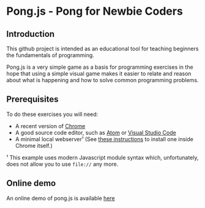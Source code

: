 
# Pong.js - Pong for Newbie Coders

## Introduction

This github project is intended as an educational tool for teaching beginners the fundamentals of programming.

Pong.js is a very simple game as a basis for programming exercises in the hope that using a simple visual game makes it easier to relate and reason about what is happening and how to solve common programming problems.

## Prerequisites

To do these exercises you will need:

* A recent version of [Chrome](https://www.google.com/chrome/)
* A good source code editor, such as [Atom](https://atom.io/) or [Visual Studio Code](https://code.visualstudio.com/)
* A minimal local webserver¹ (See [these instructions](doc/webserver-installation.md) to install one inside Chrome itself.)

¹ This example uses modern Javascript module syntax which, unfortunately, does not allow you to use `file://` any more.

## Online demo

An online demo of pong.js is available [here](https://eleotlecram.github.io/pong.js/pong.html)
